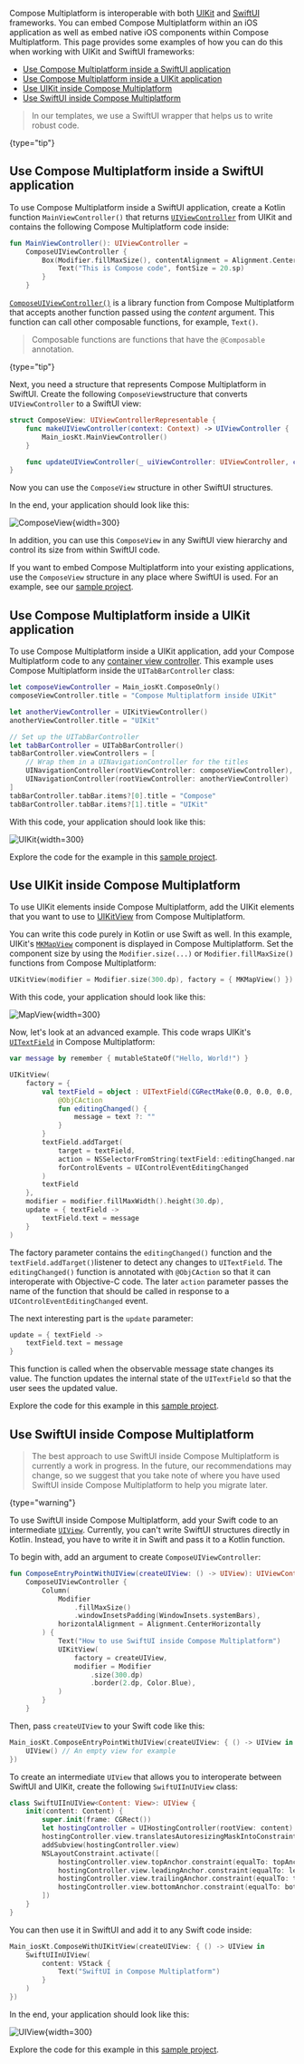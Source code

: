 [//]: # (title: Integration with iOS UI frameworks)

Compose Multiplatform is interoperable with both [UIKit](https://developer.apple.com/documentation/uikit)
and [SwiftUI](https://developer.apple.com/xcode/swiftui/) frameworks. You can embed Compose Multiplatform within an iOS
application as well as embed native iOS components within Compose Multiplatform. This page provides some examples of how
you can do this when working with UIKit and SwiftUI frameworks:

* [Use Compose Multiplatform inside a SwiftUI application](#use-compose-multiplatform-inside-a-swiftui-application)
* [Use Compose Multiplatform inside a UIKit application](#use-compose-multiplatform-inside-a-uikit-application)
* [Use UIKit inside Compose Multiplatform](#use-uikit-inside-compose-multiplatform)
* [Use SwiftUI inside Compose Multiplatform](#use-swiftui-inside-compose-multiplatform)

> In our templates, we use a SwiftUI wrapper that helps us to write robust code.
>
{type="tip"}

## Use Compose Multiplatform inside a SwiftUI application

To use Compose Multiplatform inside a SwiftUI application, create a Kotlin function `MainViewController()` that
returns [`UIViewController`](https://developer.apple.com/documentation/uikit/uiviewcontroller/) from UIKit and contains
the following Compose Multiplatform code inside:

```kotlin
fun MainViewController(): UIViewController =
    ComposeUIViewController {
        Box(Modifier.fillMaxSize(), contentAlignment = Alignment.Center) {
            Text("This is Compose code", fontSize = 20.sp)
        }
    }
```

[`ComposeUIViewController()`](https://github.com/JetBrains/compose-multiplatform-core/blob/5b487914cc20df24187f9ddf54534dfec30f6752/compose/ui/ui/src/uikitMain/kotlin/androidx/compose/ui/window/ComposeWindow.uikit.kt)
is a library function from Compose Multiplatform that accepts another function passed using the _content_ argument. This
function can call other composable functions, for example, `Text()`.

> Composable functions are functions that have the `@Composable` annotation.
>
{type="tip"}

Next, you need a structure that represents Compose Multiplatform in SwiftUI. Create the following `ComposeView`structure
that converts `UIViewController` to a SwiftUI view:

```swift
struct ComposeView: UIViewControllerRepresentable {
    func makeUIViewController(context: Context) -> UIViewController {
        Main_iosKt.MainViewController()
    }

    func updateUIViewController(_ uiViewController: UIViewController, context: Context) {
}
```

Now you can use the `ComposeView` structure in other SwiftUI structures.

In the end, your application should look like this:

![ComposeView](compose-view.png){width=300}

In addition, you can use this `ComposeView` in any SwiftUI view hierarchy and control its size from within SwiftUI code.

If you want to embed Compose Multiplatform into your existing applications, use the `ComposeView` structure in any place
where SwiftUI is used. For an example, see
our [sample project](https://github.com/JetBrains/compose-multiplatform/tree/master/examples/interop/ios-compose-in-swiftui).

## Use Compose Multiplatform inside a UIKit application

To use Compose Multiplatform inside a UIKit application, add your Compose Multiplatform code to
any [container view controller]( https://developer.apple.com/documentation/uikit/view_controllers). This example uses
Compose Multiplatform inside the `UITabBarController` class:

```swift
let composeViewController = Main_iosKt.ComposeOnly()
composeViewController.title = "Compose Multiplatform inside UIKit"

let anotherViewController = UIKitViewController()
anotherViewController.title = "UIKit"

// Set up the UITabBarController
let tabBarController = UITabBarController()
tabBarController.viewControllers = [
    // Wrap them in a UINavigationController for the titles
    UINavigationController(rootViewController: composeViewController),
    UINavigationController(rootViewController: anotherViewController)
]
tabBarController.tabBar.items?[0].title = "Compose"
tabBarController.tabBar.items?[1].title = "UIKit"
```

With this code, your application should look like this:

![UIKit](uikit.png){width=300}

Explore the code for the example in
this [sample project](https://github.com/JetBrains/compose-multiplatform/tree/master/examples/interop/ios-compose-in-uikit).

## Use UIKit inside Compose Multiplatform

To use UIKit elements inside Compose Multiplatform, add the UIKit elements that you want to use to
[UIKitView](https://github.com/JetBrains/compose-multiplatform-core/blob/47c012bfe2d4570fb08432253298b8e2b6e38ade/compose/ui/ui/src/uikitMain/kotlin/androidx/compose/ui/interop/UIKitView.uikit.kt)
from Compose Multiplatform.

You can write this code purely in Kotlin or use Swift as well. In this example,
UIKit's [`MKMapView`](https://developer.apple.com/documentation/mapkit/mkmapview) component is displayed in Compose
Multiplatform. Set the component size by using the `Modifier.size(...)` or `Modifier.fillMaxSize()` functions from Compose
Multiplatform:

```kotlin
UIKitView(modifier = Modifier.size(300.dp), factory = { MKMapView() })
```

With this code, your application should look like this:

![MapView](mapview.png){width=300}

Now, let's look at an advanced example. This code wraps
UIKit's [`UITextField`](https://developer.apple.com/documentation/uikit/uitextfield/) in Compose Multiplatform:

```kotlin
var message by remember { mutableStateOf("Hello, World!") }

UIKitView(
    factory = {
        val textField = object : UITextField(CGRectMake(0.0, 0.0, 0.0, 0.0)) {
            @ObjCAction
            fun editingChanged() {
                message = text ?: ""
            }
        }
        textField.addTarget(
            target = textField,
            action = NSSelectorFromString(textField::editingChanged.name),
            forControlEvents = UIControlEventEditingChanged
        )
        textField
    },
    modifier = modifier.fillMaxWidth().height(30.dp),
    update = { textField ->
        textField.text = message
    }
)
```

The factory parameter contains the `editingChanged()` function and the `textField.addTarget()`listener to detect any
changes to `UITextField`. The `editingChanged()` function is annotated with `@ObjCAction` so that it can interoperate
with Objective-C code. The later `action` parameter passes the name of the function that should be called in response to
a `UIControlEventEditingChanged` event.

The next interesting part is the `update` parameter:

```kotlin
update = { textField ->
    textField.text = message
}
```

This function is called when the observable message state changes its value. The function updates the internal state of
the `UITextField` so that the user sees the updated value.

Explore the code for this example in
this [sample project](https://github.com/JetBrains/compose-multiplatform/tree/master/examples/interop/ios-uikit-in-compose).

## Use SwiftUI inside Compose Multiplatform

> The best approach to use SwiftUI inside Compose Multiplatform is currently a work in
> progress. In the future, our recommendations may change, so we suggest that you take note of
> where you have used SwiftUI inside Compose Multiplatform to help you migrate later.
>
{type="warning"}

To use SwiftUI inside Compose Multiplatform, add your Swift code to an
intermediate [`UIView`](https://developer.apple.com/documentation/uikit/uiview/). Currently, you can't write SwiftUI
structures directly in Kotlin. Instead, you have to write it in Swift and pass it to a Kotlin function.

To begin with, add an argument to create `ComposeUIViewController`:

```kotlin
fun ComposeEntryPointWithUIView(createUIView: () -> UIView): UIViewController =
    ComposeUIViewController {
        Column(
            Modifier
                .fillMaxSize()
                .windowInsetsPadding(WindowInsets.systemBars),
            horizontalAlignment = Alignment.CenterHorizontally
        ) {
            Text("How to use SwiftUI inside Compose Multiplatform")
            UIKitView(
                factory = createUIView,
                modifier = Modifier
                    .size(300.dp)
                    .border(2.dp, Color.Blue),
            )
        }
    }
```

Then, pass `createUIView` to your Swift code like this:

```swift
Main_iosKt.ComposeEntryPointWithUIView(createUIView: { () -> UIView in
    UIView() // An empty view for example
})
```

To create an intermediate `UIView` that allows you to interoperate between SwiftUI and UIKit, create the
following `SwiftUIInUIView` class:

```swift
class SwiftUIInUIView<Content: View>: UIView {
    init(content: Content) {
        super.init(frame: CGRect())
        let hostingController = UIHostingController(rootView: content)
        hostingController.view.translatesAutoresizingMaskIntoConstraints = false
        addSubview(hostingController.view)
        NSLayoutConstraint.activate([
            hostingController.view.topAnchor.constraint(equalTo: topAnchor),
            hostingController.view.leadingAnchor.constraint(equalTo: leadingAnchor),
            hostingController.view.trailingAnchor.constraint(equalTo: trailingAnchor),
            hostingController.view.bottomAnchor.constraint(equalTo: bottomAnchor)
        ])
    }
}
```

You can then use it in SwiftUI and add it to any Swift code inside:

```swift
Main_iosKt.ComposeWithUIKitView(createUIView: { () -> UIView in
    SwiftUIInUIView(
        content: VStack {
            Text("SwiftUI in Compose Multiplatform")
        }
    )
})
```

In the end, your application should look like this:

![UIView](uiview.png){width=300}

Explore the code for this example in
this [sample project](https://github.com/JetBrains/compose-multiplatform/tree/master/examples/interop/ios-swiftui-in-compose).
